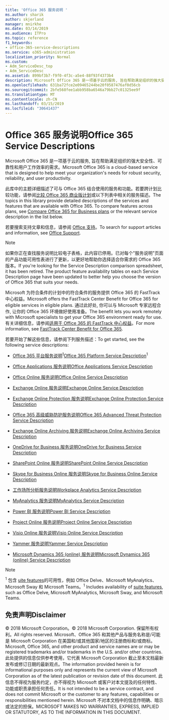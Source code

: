 ```yaml
---
title: 'Office 365 服务说明 '
ms.author: sharik
author: skjerland
manager: mnirkhe
ms.date: 03/14/2019
ms.audience: ITPro
ms.topic: reference
f1_keywords:
- office-365-service-descriptions
ms.service: o365-administration
localization_priority: Normal
ms.custom:
- Adm_ServiceDesc_top
- Adm_ServiceDesc
ms.assetid: 899bf3b7-f9f0-4f3c-a5e4-88f93f4373b4
description: Microsoft Office 365 是一项基于云的服务, 旨在帮助满足组织的强大安全性、可靠性和用户工作效率的需求。
ms.openlocfilehash: 631ba72fce2e09465244be20f0587476af0d56cb
ms.sourcegitcommit: 2bfe568fee1abb958ba6546a79bb27c01325ee9f
ms.translationtype: MT
ms.contentlocale: zh-CN
ms.lasthandoff: 03/15/2019
ms.locfileid: "30641437"
---
```

# <a name="office-365-service-descriptions"></a><span data-ttu-id="4422f-103">Office 365 服务说明</span><span class="sxs-lookup"><span data-stu-id="4422f-103">Office 365 Service Descriptions</span></span> 

<span data-ttu-id="4422f-104">Microsoft Office 365 是一项基于云的服务, 旨在帮助满足组织的强大安全性、可靠性和用户工作效率的需求。</span><span class="sxs-lookup"><span data-stu-id="4422f-104">Microsoft Office 365 is a cloud-based service that is designed to help meet your organization's needs for robust security, reliability, and user productivity.</span></span> 
  
<span data-ttu-id="4422f-p101">此库中的主题详细描述了可与 Office 365 结合使用的服务和功能。若要跨计划比较功能，请参阅[比较 Office 365 商业版计划](http://go.microsoft.com/fwlink/?LinkID=799177&amp;clcid=0x409)或以下列表中相关的服务描述。</span><span class="sxs-lookup"><span data-stu-id="4422f-p101">The topics in this library provide detailed descriptions of the services and features that are available with Office 365. To compare features across plans, see [Compare Office 365 for Business plans](http://go.microsoft.com/fwlink/?LinkID=799177&amp;clcid=0x409) or the relevant service description in the list below.</span></span> 
  
<span data-ttu-id="4422f-107">若要搜索支持文章和信息，请参阅 [Office 支持](https://support.office.com/)。</span><span class="sxs-lookup"><span data-stu-id="4422f-107">To search for support articles and information, see [Office Support](https://support.office.com/).</span></span>
  
> [!NOTE]
> <span data-ttu-id="4422f-p102">如果你正在查找服务说明比较电子表格，此内容已停用。已对每个"服务说明"页面的产品功能可用性表进行了更新，以更好地帮助你选择适合你需求的 Office 365 版本。</span><span class="sxs-lookup"><span data-stu-id="4422f-p102">If you're looking for the Service Description comparison spreadsheet, it has been retired. The product feature availability tables on each Service Description page have been updated to better help you choose the version of Office 365 that suits your needs.</span></span> 
  
<span data-ttu-id="4422f-110">Microsoft 为符合条件的计划中的符合条件的服务提供 Office 365 的 FastTrack 中心权益。</span><span class="sxs-lookup"><span data-stu-id="4422f-110">Microsoft offers the FastTrack Center Benefit for Office 365 for eligible services in eligible plans.</span></span> <span data-ttu-id="4422f-111">通过此好处, 你可以与 Microsoft 专家远程合作, 让你的 Office 365 环境做好使用准备。</span><span class="sxs-lookup"><span data-stu-id="4422f-111">The benefit lets you work remotely with Microsoft specialists to get your Office 365 environment ready for use.</span></span> <span data-ttu-id="4422f-112">有关详细信息，请参阅[适用于 Office 365 的 FastTrack 中心权益](https://docs.microsoft.com/fasttrack/O365-fasttrack-benefit-for-office-365)。</span><span class="sxs-lookup"><span data-stu-id="4422f-112">For more information, see [FastTrack Center Benefit for Office 365](https://docs.microsoft.com/fasttrack/O365-fasttrack-benefit-for-office-365).</span></span>
  
<span data-ttu-id="4422f-113">若要开始了解这些信息，请参阅下列服务描述：</span><span class="sxs-lookup"><span data-stu-id="4422f-113">To get started, see the following service descriptions:</span></span>
  
- <span data-ttu-id="4422f-114">[Office 365 平台服务说明](office-365-platform-service-description/office-365-platform-service-description.md)<sup>1</sup></span><span class="sxs-lookup"><span data-stu-id="4422f-114">[Office 365 Platform Service Description](office-365-platform-service-description/office-365-platform-service-description.md)<sup>1</sup></span></span>
    
- [<span data-ttu-id="4422f-115">Office Applications 服务说明</span><span class="sxs-lookup"><span data-stu-id="4422f-115">Office Applications Service Description</span></span>](office-applications-service-description/office-applications-service-description.md)
    
- [<span data-ttu-id="4422f-116">Office Online 服务说明</span><span class="sxs-lookup"><span data-stu-id="4422f-116">Office Online Service Description</span></span>](office-online-service-description/office-online-service-description.md)
    
- [<span data-ttu-id="4422f-117">Exchange Online 服务说明</span><span class="sxs-lookup"><span data-stu-id="4422f-117">Exchange Online Service Description</span></span>](exchange-online-service-description/exchange-online-service-description.md)
    
- [<span data-ttu-id="4422f-118">Exchange Online Protection 服务说明</span><span class="sxs-lookup"><span data-stu-id="4422f-118">Exchange Online Protection Service Description</span></span>](exchange-online-protection-service-description/exchange-online-protection-service-description.md)
    
- [<span data-ttu-id="4422f-119">Office 365 高级威胁防护服务说明</span><span class="sxs-lookup"><span data-stu-id="4422f-119">Office 365 Advanced Threat Protection Service Description</span></span>](office-365-advanced-threat-protection-service-description.md)
    
- [<span data-ttu-id="4422f-120">Exchange Online Archiving 服务说明</span><span class="sxs-lookup"><span data-stu-id="4422f-120">Exchange Online Archiving Service Description</span></span>](exchange-online-archiving-service-description/exchange-online-archiving-service-description.md)
    
- [<span data-ttu-id="4422f-121">OneDrive for Business 服务说明</span><span class="sxs-lookup"><span data-stu-id="4422f-121">OneDrive for Business Service Description</span></span>](onedrive-for-business-service-description.md)
    
- [<span data-ttu-id="4422f-122">SharePoint Online 服务说明</span><span class="sxs-lookup"><span data-stu-id="4422f-122">SharePoint Online Service Description</span></span>](sharepoint-online-service-description/sharepoint-online-service-description.md)
    
- [<span data-ttu-id="4422f-123">Skype for Business Online 服务说明</span><span class="sxs-lookup"><span data-stu-id="4422f-123">Skype for Business Online Service Description</span></span>](skype-for-business-online-service-description/skype-for-business-online-service-description.md)
    
- [<span data-ttu-id="4422f-124">工作场所分析服务说明</span><span class="sxs-lookup"><span data-stu-id="4422f-124">Workplace Analytics Service Description</span></span>](workplace-analytics-service-description.md)

- [<span data-ttu-id="4422f-125">MyAnalytics 服务说明</span><span class="sxs-lookup"><span data-stu-id="4422f-125">MyAnalytics Service Description</span></span>](mya-service-description.md)
    
- [<span data-ttu-id="4422f-126">Power BI 服务说明</span><span class="sxs-lookup"><span data-stu-id="4422f-126">Power BI Service Description</span></span>](power-bi-service-description.md)
    
- [<span data-ttu-id="4422f-127">Project Online 服务说明</span><span class="sxs-lookup"><span data-stu-id="4422f-127">Project Online Service Description</span></span>](project-online-service-description/project-online-service-description.md)
    
- [<span data-ttu-id="4422f-128">Visio Online 服务说明</span><span class="sxs-lookup"><span data-stu-id="4422f-128">Visio Online Service Description</span></span>](visio-online-service-description/visio-online-service-description.md)
    
- [<span data-ttu-id="4422f-129">Yammer 服务说明</span><span class="sxs-lookup"><span data-stu-id="4422f-129">Yammer Service Description</span></span>](yammer-service-description/yammer-service-description.md)
    
- [<span data-ttu-id="4422f-130">Microsoft Dynamics 365 (online) 服务说明</span><span class="sxs-lookup"><span data-stu-id="4422f-130">Microsoft Dynamics 365 (online) Service Description</span></span>](microsoft-dynamics-365-online-service-description.md)
    
> [!NOTE]
> <span data-ttu-id="4422f-131"><sup>1</sup> 包含 [uite features](https://technet.microsoft.com/EN-US/library/office-365-suite-features.aspx)的可用性，例如 Office Delve、Microsoft MyAnalytics、Microsoft Sway 和 Microsoft Teams。</span><span class="sxs-lookup"><span data-stu-id="4422f-131"><sup>1</sup> Includes availability of [suite features](https://technet.microsoft.com/EN-US/library/office-365-suite-features.aspx), such as Office Delve, Microsoft MyAnalytics, Microsoft Sway, and Microsoft Teams.</span></span> 
  
## <a name="disclaimer"></a><span data-ttu-id="4422f-132">免责声明</span><span class="sxs-lookup"><span data-stu-id="4422f-132">Disclaimer</span></span>

<span data-ttu-id="4422f-133">© 2018 Microsoft Corporation。</span><span class="sxs-lookup"><span data-stu-id="4422f-133">© 2018 Microsoft Corporation.</span></span> <span data-ttu-id="4422f-134">保留所有权利。</span><span class="sxs-lookup"><span data-stu-id="4422f-134">All rights reserved.</span></span> <span data-ttu-id="4422f-135">Microsoft、Office 365 和其他产品与服务名称是/可能是 Microsoft Corporation 在美国和/或其他国家/地区的注册商标和/或商标。</span><span class="sxs-lookup"><span data-stu-id="4422f-135">Microsoft, Office 365, and other product and service names are or may be registered trademarks and/or trademarks in the U.S. and/or other countries.</span></span> <span data-ttu-id="4422f-136">此处提供的信息仅供参考使用，它代表 Microsoft Corporation 截止至本文档最新发布或修订日期的最新观点。</span><span class="sxs-lookup"><span data-stu-id="4422f-136">The information provided herein is for informational purposes only and represents the current view of Microsoft Corporation as of the latest publication or revision date of this document.</span></span> <span data-ttu-id="4422f-137">此信息不得视为服务约定，亦不得视为 Microsoft 或客户对本文提及的任何特性、功能或职责承担任何责任。</span><span class="sxs-lookup"><span data-stu-id="4422f-137">It is not intended to be a service contract, and does not commit Microsoft or the customer to any features, capabilities or responsibilities mentioned herein.</span></span> <span data-ttu-id="4422f-138">Microsoft 不对本文档中的信息作明确、暗示或法定的担保。</span><span class="sxs-lookup"><span data-stu-id="4422f-138">MICROSOFT MAKES NO WARRANTIES, EXPRESS, IMPLIED OR STATUTORY, AS TO THE INFORMATION IN THIS DOCUMENT.</span></span> 
  

